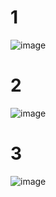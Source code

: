 # 1 

![image](https://github.com/user-attachments/assets/d122b19b-5ab2-465f-a005-1e10914a50f7)

# 2

![image](https://github.com/user-attachments/assets/1c5274e7-2dd8-41f1-a28e-1532a5716f3a)

# 3

![image](https://github.com/user-attachments/assets/1f7a7356-e94f-4e81-a53c-38cc8910b4d4)
